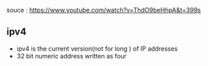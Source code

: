 souce : https://www.youtube.com/watch?v=ThdO9beHhpA&t=399s

## ipv4 
- ipv4 is the current version(not for long ) of IP addresses 
- 32 bit numeric address written as four 